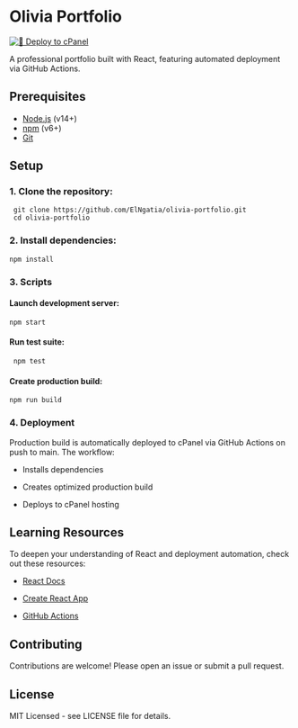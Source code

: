 # Olivia Portfolio

[![🚀 Deploy to cPanel](https://github.com/ElNgatia/olivia-portfolio/actions/workflows/main.yml/badge.svg)](https://github.com/ElNgatia/olivia-portfolio/actions/workflows/main.yml)

A professional portfolio built with React, featuring automated deployment via GitHub Actions.

## Prerequisites

- [Node.js](https://nodejs.org/) (v14+)
- [npm](https://www.npmjs.com/) (v6+)
- [Git](https://git-scm.com/)

## Setup

### 1. Clone the repository:
     git clone https://github.com/ElNgatia/olivia-portfolio.git
     cd olivia-portfolio
   
### 2. Install dependencies:
    
    npm install
    
### 3. Scripts
 #### Launch development server: 
    npm start
    
 #### Run test suite:
     npm test

#### Create production build:
 
    npm run build


### 4. Deployment
Production build is automatically deployed to cPanel via GitHub Actions on push to main. The workflow:

 - Installs dependencies

  - Creates optimized production build

- Deploys to cPanel hosting

## Learning Resources
To deepen your understanding of React and deployment automation, check out these resources:
- [React Docs](https://react.dev/learn)

- [Create React App](https://create-react-app.dev/docs/getting-started/)

- [GitHub Actions](https://docs.github.com/en/actions)

## Contributing
Contributions are welcome! Please open an issue or submit a pull request.

## License
MIT Licensed - see LICENSE file for details.
